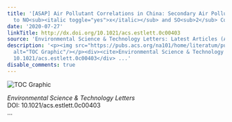 ```yaml
---
title: '[ASAP] Air Pollutant Correlations in China: Secondary Air Pollutant Responses
  to NO<sub><italic toggle="yes">x</italic></sub> and SO<sub>2</sub> Control'
date: '2020-07-27'
linkTitle: http://dx.doi.org/10.1021/acs.estlett.0c00403
source: 'Environmental Science & Technology Letters: Latest Articles (ACS Publications)'
description: '<p><img src="https://pubs.acs.org/na101/home/literatum/publisher/achs/journals/content/estlcu/0/estlcu.ahead-of-print/acs.estlett.0c00403/20200727/images/medium/ez0c00403_0003.gif"
  alt="TOC Graphic"/></p><div><cite>Environmental Science & Technology Letters</cite></div><div>DOI:
  10.1021/acs.estlett.0c00403</div> ...'
disable_comments: true
---
```

<p><img src="https://pubs.acs.org/na101/home/literatum/publisher/achs/journals/content/estlcu/0/estlcu.ahead-of-print/acs.estlett.0c00403/20200727/images/medium/ez0c00403_0003.gif" alt="TOC Graphic"/></p><div><cite>Environmental Science & Technology Letters</cite></div><div>DOI: 10.1021/acs.estlett.0c00403</div> ...